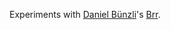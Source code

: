 Experiments with [Daniel Bünzli](https://erratique.ch/profile)'s
[Brr](https://github.com/dbuenzli/brr).
